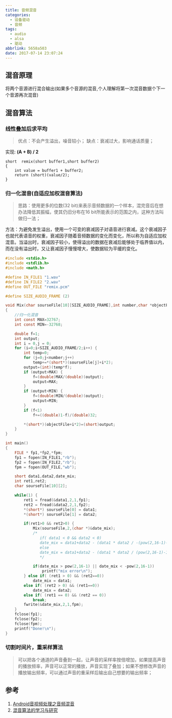 ```yaml
---
title: 音频混音
categories:
  - 设备驱动
  - 音频
tags:
  - audio
  - alsa
  - 驱动
abbrlink: 5658a503
date: 2017-07-14 23:07:24
---
```


## 混音原理

将两个音源进行混合输出(如果多个音源的混音,个人理解将第一次混音数据个下一个音源再次混音)

<!--more-->

## 混音算法

### 线性叠加后求平均

> 优点：不会产生溢出，噪音较小；
> 缺点：衰减过大，影响通话质量；

实现: **(A + B) / 2**

```
short  remix(short buffer1,short buffer2)  
{  
    int value = buffer1 + buffer2;  
    return (short)(value/2);  
}
```

### 归一化混音(自适应加权混音算法)

> 思路：使用更多的位数(32 bit)来表示音频数据的一个样本，混完音后在想办法降低其振幅，使其仍旧分布在16 bit所能表示的范围之内，这种方法叫做归一法；

方法：为避免发生溢出，使用一个可变的衰减因子对语音进行衰减。这个衰减因子也就代表语音的权重，衰减因子随着音频数据的变化而变化，所以称为自适应加权混音。当溢出时，衰减因子较小，使得溢出的数据在衰减后能够处于临界值以内，而在没有溢出时，又让衰减因子慢慢增大，使数据较为平缓的变化。

``` C
#include <stdio.h>  
#include <stdlib.h>  
#include <math.h>  

#define IN_FILE1 "1.wav"  
#define IN_FILE2 "2.wav"  
#define OUT_FILE "remix.pcm"  

#define SIZE_AUDIO_FRAME (2)  

void Mix(char sourseFile[10][SIZE_AUDIO_FRAME],int number,char *objectFile)  
{  
	//归一化混音  
	int const MAX=32767;  
	int const MIN=-32768;  

	double f=1;  
	int output;  
	int i = 0,j = 0;  
	for (i=0;i<SIZE_AUDIO_FRAME/2;i++) {  
		int temp=0;  
		for (j=0;j<number;j++)  
			temp+=*(short*)(sourseFile[j]+i*2);  
		output=(int)(temp*f);  
		if (output>MAX) {  
			f=(double)MAX/(double)(output);  
			output=MAX;  
		}  
		if (output<MIN) {  
			f=(double)MIN/(double)(output);  
			output=MIN;  
		}  
		if (f<1)  
			f+=((double)1-f)/(double)32;  

		*(short*)(objectFile+i*2)=(short)output;  
	}  
}  

int main()  
{  
	FILE * fp1,*fp2,*fpm;  
	fp1 = fopen(IN_FILE1,"rb");  
	fp2 = fopen(IN_FILE2,"rb");  
	fpm = fopen(OUT_FILE,"wb");  

	short data1,data2,date_mix;  
	int ret1,ret2;  
	char sourseFile[10][2];  

	while(1) {  
		ret1 = fread(&data1,2,1,fp1);  
		ret2 = fread(&data2,2,1,fp2);  
		*(short*) sourseFile[0] = data1;  
		*(short*) sourseFile[1] = data2;  

		if(ret1>0 && ret2>0) {  
			Mix(sourseFile,2,(char *)&date_mix);  
			/*
			   if( data1 < 0 && data2 < 0)
			   date_mix = data1+data2 - (data1 * data2 / -(pow(2,16-1)-1));
			   else
			   date_mix = data1+data2 - (data1 * data2 / (pow(2,16-1)-1));
			   */  

			if(date_mix > pow(2,16-1) || date_mix < -pow(2,16-1))  
				printf("mix error\n");  
		} else if( (ret1 > 0) && (ret2==0))  
			date_mix = data1;  
		else if( (ret2 > 0) && (ret1==0))  
			date_mix = data2;  
		else if( (ret1 == 0) && (ret2 == 0))  
			break;  
		fwrite(&date_mix,2,1,fpm);  
	}  
	fclose(fp1);  
	fclose(fp2);  
	fclose(fpm);  
	printf("Done!\n");  
}  
```
### 切割时间片，重采样算法

>可以把各个通道的声音叠到一起，让声音的采样率按倍增加，如果提高声音的播放频率，声音可以正常的播放，声音实现了叠加；如果不想修改声音的播放输出频率，可以通过声音的重采样后输出自己想要的输出频率；


## 参考

1. [Android音视频处理之音频混音](http://www.jianshu.com/p/6492f2a189cf)
2. [混音算法的学习与研究](http://www.cppblog.com/jinq0123/archive/2007/10/31/audiomixingstudy.html)
